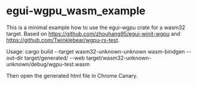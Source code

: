 # egui-wgpu_wasm_example
This is a minimal example how to use the egui-wgpu crate for a wasm32 target. Based on https://github.com/zhouhang95/egui-winit-wgpu and https://github.com/Twinklebear/wgpu-rs-test.

Usage:
cargo build --target wasm32-unknown-unknown
wasm-bindgen --out-dir target/generated/ --web target/wasm32-unknown-unknown/debug/wgpu-test.wasm

Then open the generated html file in Chrome Canary.
